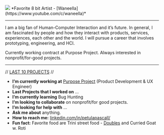 <!--
**SeePetulaCode/SeePetulaCode** is a ✨ _special_ ✨ repository because its `README.md` (this file) appears on your GitHub profile. -->

<img src="https://github.com/SeePetulaCode/profile/blob/master/a3c3776b73f2ac4aa70ba7db2a5f66f6.gif?raw=true">
*Favorite 8 bit Artist - [Waneella](https://www.youtube.com/c/waneella)*

------

I am a big fan of Human-Computer Interaction and it’s future. In general, I am fascinated by people and how they interact with products, services, experiences, each other and the world. I will pursue a career that involves prototyping, engineering, and HCI. 

Currently working contract at Purpose Project. Always interested in nonprofit/for-good projects.

------

// [LAST 10 PROJECTS](https://github.com/SeePetulaCode/Last-10-Projects) //
- **I’m currently working at** [Purpose Project](https://www.purposeproject.org/) (Product Development & UX Engineer)
- **Last Projects that I worked on** ...
- **I’m currently learning** Bug Hunting
- **I’m looking to collaborate** on nonprofit/for good projects.
- **I’m looking for help with** ...
- **Ask me about** anything.
- **How to reach me:** [linkedin.com/in/petulapascall/](https://www.linkedin.com/in/petulapascall/)
- **Fun fact:** Favorite food are Trini street food - [Doubles](https://en.wikipedia.org/wiki/Doubles_(food)) and Curried Goat w. Roti
